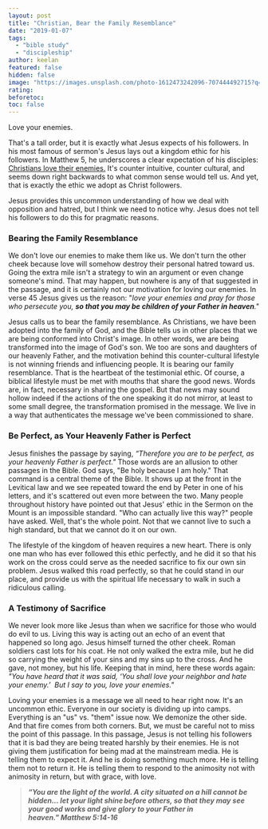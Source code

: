 ```yaml
---
layout: post
title: "Christian, Bear the Family Resemblance"
date: "2019-01-07"
tags:
  - "bible study"
  - "discipleship"
author: keelan
featured: false
hidden: false
image: "https://images.unsplash.com/photo-1612473242096-707444492715?q=80&w=1931&auto=format&fit=crop&ixlib=rb-4.0.3&ixid=M3wxMjA3fDB8MHxwaG90by1wYWdlfHx8fGVufDB8fHx8fA%3D%3D"
rating:
beforetoc:
toc: false
---
```


Love your enemies.

That's a tall order, but it is exactly what Jesus expects of his followers. In his most famous of sermon's Jesus lays out a kingdom ethic for his followers. In Matthew 5, he underscores a clear expectation of his disciples: [Christians love their enemies.](https://blog.keelancook.com/2018/08/but-i-tell-you-love-your-enemies.html) It's counter intuitive, counter cultural, and seems down right backwards to what common sense would tell us. And yet, that is exactly the ethic we adopt as Christ followers.

Jesus provides this uncommon understanding of how we deal with opposition and hatred, but I think we need to notice why. Jesus does not tell his followers to do this for pragmatic reasons.

### Bearing the Family Resemblance

We don't love our enemies to make them like us. We don't turn the other cheek because love will somehow destroy their personal hatred toward us. Going the extra mile isn't a strategy to win an argument or even change someone's mind. That may happen, but nowhere is any of that suggested in the passage, and it is certainly not our motivation for loving our enemies. In verse 45 Jesus gives us the reason: "_love your enemies and pray for those who persecute you,_ **_so that you may be children of your Father in heaven_**_."_

Jesus calls us to bear the family resemblance. As Christians, we have been adopted into the family of God, and the Bible tells us in other places that we are being conformed into Christ's image. In other words, we are being transformed into the image of God's son. We too are sons and daughters of our heavenly Father, and the motivation behind this counter-cultural lifestyle is not winning friends and influencing people. It is bearing our family resemblance. That is the heartbeat of the testimonial ethic. Of course, a biblical lifestyle must be met with mouths that share the good news. Words are, in fact, necessary in sharing the gospel. But that news may sound hollow indeed if the actions of the one speaking it do not mirror, at least to some small degree, the transformation promised in the message. We live in a way that authenticates the message we've been commissioned to share.

### Be Perfect, as Your Heavenly Father is Perfect

Jesus finishes the passage by saying, _“Therefore ﻿you are to be perfect, as your heavenly Father is perfect."_ Those words are an allusion to other passages in the Bible. God says, "Be holy because I am holy." That command is a central theme of the Bible. It shows up at the front in the Levitical law and we see repeated toward the end by Peter in one of his letters, and it's scattered out even more between the two. Many people throughout history have pointed out that Jesus' ethic in the Sermon on the Mount is an impossible standard. "Who can actually live this way?" people have asked. Well, that's the whole point. Not that we cannot live to such a high standard, but that we cannot do it on our own.

The lifestyle of the kingdom of heaven requires a new heart. There is only one man who has ever followed this ethic perfectly, and he did it so that his work on the cross could serve as the needed sacrifice to fix our own sin problem. Jesus walked this road perfectly, so that he could stand in our place, and provide us with the spiritual life necessary to walk in such a ridiculous calling.

### A Testimony of Sacrifice

We never look more like Jesus than when we sacrifice for those who would do evil to us. Living this way is acting out an echo of an event that happened so long ago. Jesus himself turned the other cheek. Roman soldiers cast lots for his coat. He not only walked the extra mile, but he did so carrying the weight of your sins and my sins up to the cross. And he gave, not money, but his life. Keeping that in mind, here these words again: _"You have heard that it was said, ‘You shall love your neighbor and hate your enemy.’  But I say to you, love your enemies."_

Loving your enemies is a message we all need to hear right now. It's an uncommon ethic. Everyone in our society is dividing up into camps. Everything is an "us" vs. "them" issue now. We demonize the other side. And that fire comes from both corners. But, we must be careful not to miss the point of this passage. In this passage, Jesus is not telling his followers that it is bad they are being treated harshly by their enemies. He is not giving them justification for being mad at the mainstream media. He is telling them to expect it. And he is doing something much more. He is telling them not to return it. He is telling them to respond to the animosity not with animosity in return, but with grace, with love.

> **_“You are the light of the world. A city situated on a hill cannot be hidden... let your light shine before others, so that they may see your good works and give glory to your Father in heaven." Matthew 5:14-16_**
